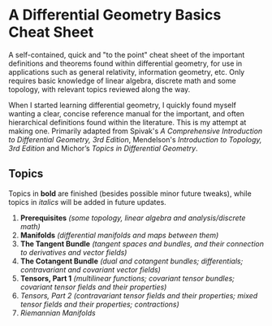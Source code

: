 # A Differential Geometry Basics Cheat Sheet
A self-contained, quick and "to the point" cheat sheet of the important definitions and theorems found within differential geometry, for use in applications such as general relativity, information geometry, etc. Only requires basic knowledge of linear algebra, discrete math and some topology, with relevant topics reviewed along the way.

When I started learning differential geometry, I quickly found myself wanting a clear, concise reference manual for the important, and often hierarchical definitions found within the literature. This is my attempt at making one. Primarily adapted from Spivak's *A Comprehensive Introduction to Differential Geometry, 3rd Edition*, Mendelson's *Introduction to Topology, 3rd Edition* and Michor’s *Topics in Differential Geometry*.


## Topics

Topics in **bold** are finished (besides possible minor future tweaks), while topics in *italics* will be added in future updates.

1. **Prerequisites** *(some topology, linear algebra and analysis/discrete math)*
2. **Manifolds** *(differential manifolds and maps between them)*
3. **The Tangent Bundle** *(tangent spaces and bundles, and their connection to derivatives and vector fields)*
4. **The Cotangent Bundle** *(dual and cotangent bundles; differentials; contravariant and covariant vector fields)*
5. **Tensors, Part 1** *(multilinear functions; covariant tensor bundles; covariant tensor fields and their properties)*
6. *Tensors, Part 2* *(contravariant tensor fields and their properties; mixed tensor fields and their properties; contractions)*
7. *Riemannian Manifolds*
